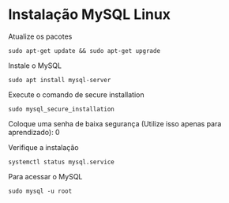 # Instalação MySQL Linux

Atualize os pacotes

`sudo apt-get update && sudo apt-get upgrade`

Instale o MySQL

`sudo apt install mysql-server`

Execute o comando de secure installation

`sudo mysql_secure_installation`

Coloque uma senha de baixa segurança (Utilize isso apenas para aprendizado): 0

Verifique a instalação

`systemctl status mysql.service`

Para acessar o MySQL

`sudo mysql -u root`